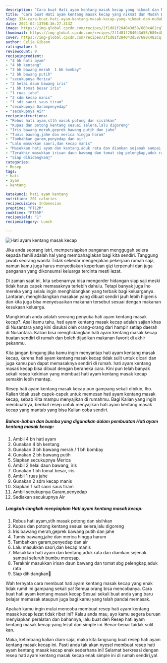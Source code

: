 ```yaml
---
description: "Cara buat Hati ayam kentang masak kecap yang nikmat dan Mudah Dibuat"
title: "Cara buat Hati ayam kentang masak kecap yang nikmat dan Mudah Dibuat"
slug: 334-cara-buat-hati-ayam-kentang-masak-kecap-yang-nikmat-dan-mudah-dibuat
date: 2021-04-13T08:36:27.313Z
image: https://img-global.cpcdn.com/recipes/2f1d81f284043d58/680x482cq70/hati-ayam-kentang-masak-kecap-foto-resep-utama.jpg
thumbnail: https://img-global.cpcdn.com/recipes/2f1d81f284043d58/680x482cq70/hati-ayam-kentang-masak-kecap-foto-resep-utama.jpg
cover: https://img-global.cpcdn.com/recipes/2f1d81f284043d58/680x482cq70/hati-ayam-kentang-masak-kecap-foto-resep-utama.jpg
author: Celia Gibson
ratingvalue: 3
reviewcount: 9
recipeingredient:
- "4 bh hati ayam"
- "4 bh kentang"
- "3 bh bawang merah  1 bh bombay"
- "2 bh bawang putih"
- "secukupnya Merica"
- "2 helai daun bawang iris"
- "1 bh tomat besar iris"
- "1 ruas jahe"
- "2 sdm kecap manis"
- "1 sdt saori saus tiram"
- "secukupnya Garampenyedap"
- "secukupnya Air"
recipeinstructions:
- "Rebus hati ayam,stlh masak potong dan sisihkan"
- "Kupas dan potong kentang sesuai selera,lalu digoreng"
- "Iris bawang merah,geprek bawang putih dan jahe"
- "Tumis bawang,jahe dan merica hingga harum"
- "Tambahkan garam,penyedap dan air"
- "Lalu masukkan saori,dan kecap manis"
- "Masukkan hati ayam dan kentang,aduk rata dan diamkan sejenak sampai seluruh bumbu meresap."
- "Terakhir masukkan irisan daun bawang dan tomat sbg pelengkap,aduk rata"
- "Siap dihidangkan🤗"
categories:
- Resep
tags:
- hati
- ayam
- kentang

katakunci: hati ayam kentang 
nutrition: 201 calories
recipecuisine: Indonesian
preptime: "PT12M"
cooktime: "PT55M"
recipeyield: "1"
recipecategory: Lunch

---
```



![Hati ayam kentang masak kecap](https://img-global.cpcdn.com/recipes/2f1d81f284043d58/680x482cq70/hati-ayam-kentang-masak-kecap-foto-resep-utama.jpg)

Jika anda seorang istri, mempersiapkan panganan menggugah selera kepada famili adalah hal yang membahagiakan bagi kita sendiri. Tanggung jawab seorang  wanita Tidak sekedar mengerjakan pekerjaan rumah saja, namun kamu juga harus menyediakan keperluan gizi terpenuhi dan juga panganan yang dikonsumsi keluarga tercinta mesti lezat.

Di zaman  saat ini, kita sebenarnya bisa mengorder hidangan siap saji meski tidak harus capek memasaknya terlebih dahulu. Tetapi banyak juga lho mereka yang selalu ingin menghidangkan yang terbaik bagi keluarganya. Lantaran, menghidangkan masakan yang dibuat sendiri jauh lebih higienis dan kita juga bisa menyesuaikan makanan tersebut sesuai dengan makanan kesukaan keluarga. 



Mungkinkah anda adalah seorang penyuka hati ayam kentang masak kecap?. Asal kamu tahu, hati ayam kentang masak kecap adalah sajian khas di Nusantara yang kini disukai oleh orang-orang dari hampir setiap daerah di Nusantara. Kalian bisa menghidangkan hati ayam kentang masak kecap buatan sendiri di rumah dan boleh dijadikan makanan favorit di akhir pekanmu.

Kita jangan bingung jika kamu ingin menyantap hati ayam kentang masak kecap, karena hati ayam kentang masak kecap tidak sulit untuk dicari dan juga kamu pun dapat memasaknya sendiri di rumah. hati ayam kentang masak kecap bisa dibuat dengan beraneka cara. Kini pun telah banyak sekali resep kekinian yang membuat hati ayam kentang masak kecap semakin lebih mantap.

Resep hati ayam kentang masak kecap pun gampang sekali dibikin, lho. Kalian tidak usah capek-capek untuk memesan hati ayam kentang masak kecap, sebab Kita mampu menyajikan di rumahmu. Bagi Kalian yang ingin membuatnya, berikut resep untuk menyajikan hati ayam kentang masak kecap yang mantab yang bisa Kalian coba sendiri.

<!--inarticleads1-->

##### Bahan-bahan dan bumbu yang digunakan dalam pembuatan Hati ayam kentang masak kecap:

1. Ambil 4 bh hati ayam
1. Gunakan 4 bh kentang
1. Gunakan 3 bh bawang merah / 1 bh bombay
1. Gunakan 2 bh bawang putih
1. Siapkan secukupnya Merica
1. Ambil 2 helai daun bawang, iris
1. Gunakan 1 bh tomat besar, iris
1. Ambil 1 ruas jahe
1. Gunakan 2 sdm kecap manis
1. Siapkan 1 sdt saori saus tiram
1. Ambil secukupnya Garam,penyedap
1. Sediakan secukupnya Air




<!--inarticleads2-->

##### Langkah-langkah menyiapkan Hati ayam kentang masak kecap:

1. Rebus hati ayam,stlh masak potong dan sisihkan
1. Kupas dan potong kentang sesuai selera,lalu digoreng
1. Iris bawang merah,geprek bawang putih dan jahe
1. Tumis bawang,jahe dan merica hingga harum
1. Tambahkan garam,penyedap dan air
1. Lalu masukkan saori,dan kecap manis
1. Masukkan hati ayam dan kentang,aduk rata dan diamkan sejenak sampai seluruh bumbu meresap.
1. Terakhir masukkan irisan daun bawang dan tomat sbg pelengkap,aduk rata
1. Siap dihidangkan🤗




Wah ternyata cara membuat hati ayam kentang masak kecap yang enak tidak rumit ini gampang sekali ya! Semua orang bisa mencobanya. Cara buat hati ayam kentang masak kecap Sesuai sekali buat anda yang baru belajar memasak ataupun juga bagi kamu yang telah pandai memasak.

Apakah kamu ingin mulai mencoba membuat resep hati ayam kentang masak kecap lezat tidak ribet ini? Kalau anda mau, ayo kamu segera buruan menyiapkan peralatan dan bahannya, lalu buat deh Resep hati ayam kentang masak kecap yang lezat dan simple ini. Benar-benar taidak sulit kan. 

Maka, ketimbang kalian diam saja, maka kita langsung buat resep hati ayam kentang masak kecap ini. Pasti anda tak akan nyesel membuat resep hati ayam kentang masak kecap enak sederhana ini! Selamat berkreasi dengan resep hati ayam kentang masak kecap enak simple ini di rumah sendiri,ya!.

